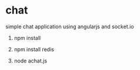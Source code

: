 chat
====

simple chat application using angularjs and socket.io

1. npm install

2. npm install redis

3. node achat.js

